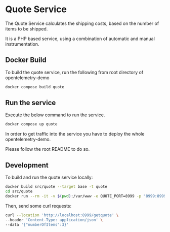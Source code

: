 # Quote Service

The Quote Service calculates the shipping costs,
based on the number of items to be shipped.

It is a PHP based service, using a combination of automatic and manual instrumentation.

## Docker Build

To build the quote service, run the following from root directory
of opentelemetry-demo

```sh
docker compose build quote
```

## Run the service

Execute the below command to run the service.

```sh
docker compose up quote
```

In order to get traffic into the service you have to deploy
the whole opentelemetry-demo.

Please follow the root README to do so.

## Development

To build and run the quote service locally:

```sh
docker build src/quote --target base -t quote
cd src/quote
docker run --rm -it -v $(pwd):/var/www -e QUOTE_PORT=8999 -p "8999:8999" quote
```

Then, send some curl requests:

```sh
curl --location 'http://localhost:8999/getquote' \
--header 'Content-Type: application/json' \
--data '{"numberOfItems":3}'
```
